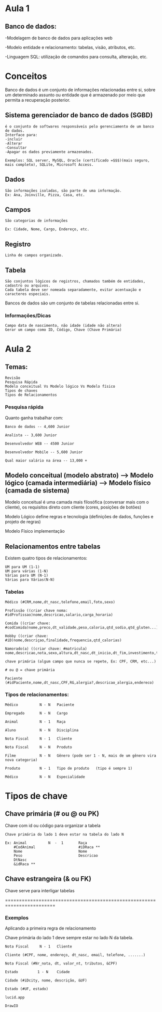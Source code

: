 # Aula 1

## Banco de dados:

-Modelagem de banco de dados para aplicações web

-Modelo entidade e relacionamento: tabelas, visão, atributos, etc.

-Linguagem SQL: utilização de comandos para consulta, alteração, etc.

# Conceitos
Banco de dados é um conjunto de informações relacionadas entre si, sobre um determinado assunto ou entidade que é armazenado por meio que permita a recuperação posterior.

## Sistema gerenciador de banco de dados (SGBD) 

````
é o conjunto de softwares responsáveis pelo gerenciamento de um banco de dados.
Interface para:
-incluir
-Alterar
-Consultar
-Apagar os dados previamente armazenados.
 
Exemplos: SQL server, MySQL, Oracle (certificado =$$$)(mais seguro, mais completo), SQLite, Microsoft Access.
````

## Dados
````
São informações isoladas, são parte de uma informação.
Ex: Ana, Joinville, Pizza, Casa, etc.
````

## Campos
````
São categorias de informações

Ex: Cidade, Nome, Cargo, Endereço, etc.
````
## Registro
````
Linha de campos organizado.
````

## Tabela

````
São conjuntos lógicos de registros, chamados também de entidades, cadastro ou arquivos. 
Cada tabela deve ser nomeada separadamente, evitar acentuação e caracteres especiais.
````
Bancos de dados são um conjunto de tabelas relacionadas entre si.


### Informações/Dicas
````
Campo data de nascimento, não idade (idade não altera)
Gerar um campo como ID, Código, Chave (Chave Primária)

````

# Aula 2

## Temas:

    Revisão
    Pesquisa Rápida
    Modelo conceitual Vs Modelo lógico Vs Modelo físico
    Tipos de chaves
    Tipos de Relacionamentos
### Pesquisa rápida

Quanto ganha trabalhar com:

    Banco de dados -- 4,600 Junior

    Analista -- 3,600 Junior

    Desenvolvedor WEB -- 4500 Junior

    Desenvolvedor Mobile -- 5,600 Junior

    Qual maior salário na área -- 13,000 +

## Modelo conceitual (modelo abstrato) --> Modelo lógico (camada intermediária) --> Modelo físico (camada de sistema)

Modelo conceitual é uma camada mais filosófica (conversar mais com o cliente), os requisitos direto com cliente (cores, posições de botões)

Modelo Lógico define regras e tecnologia (definições de dados, funções e projeto de regras)

Modelo Físico implementação

## Relacionamentos entre tabelas

Existem quatro tipos de relacionamentos:

    UM para UM (1-1)
    UM para várias (1-N)
    Várias para UM (N-1)
    Várias para Várias(N-N)


### Tabelas
````
Médico (#CRM,nome,dt_nasc,telefone,email,foto,sexo)

Profissão ((criar chave noma: #idProfissao)nome,descricao,salario,carga_horaria)

Comida ((criar chave: #codComida)nome,preco,dt_validade,peso,caloria,qtd_sodio,qtd_gluten...)

Hobby ((criar chave: #iD)nome,descriçao,finalidade,frequencia,qtd_calorias)

Namorado(a) ((criar chave: #matricula) nome,descricao,nota,sexo,altura,dt_nasc,dt_inicio,dt_fim,investimento,telemovel)

chave primária (algum campo que nunca se repete, Ex: CPF, CRM, etc...)

# ou @ = chave primária

Paciente (#idPaciente,nome,dt_nasc,CPF,RG,alergia?,descricao_alergia,endereco)
````

### Tipos de relacionamentos:

````
Médico   	    N - N   Paciente

Empregado   	N - N   Cargo

Animal   	    N - 1   Raça

Aluno    	    N - N   Disciplina

Nota Fiscal  	N - 1  	Cliente

Nota Fiscal 	N - N 	Produto

Filme  		    N - N   Gênero (pode ser 1 - N, mais de um gênero vira nova categoria)

Produto    	    N - 1   Tipo de produto   (tipo é sempre 1)

Médico    	    N - N   Especialidade
````

# Tipos de chave

## Chave primária (# ou @ ou PK)

Chave com id ou código para organizar a tabela

    Chave primária do lado 1 deve estar na tabela do lado N
````    
Ex: Animal          N  -  1       Raça
    #CodAnimal                    #iDRaca **
    Nome                          Nome
    Peso                          Descricao
    DtNasc
    &idRaca **
````
## Chave estrangeira (& ou FK) 

Chave serve para interligar tabelas


========================================================================


### Exemplos


Aplicando a primeira regra de relacionamento

Chave primária do lado 1 deve sempre estar no lado N da tabela.

````
Nota Fiscal  	N - 1  	Cliente

Cliente (#CPF, nome, endereço, dt_nasc, email, telefone, .......)

Nota Fiscal (#Nr_nota, dt, valor_nt, tributos, &CPF)
`````

````
Estado         1 - N    Cidade

Cidade (#iDcity, nome, descrição, &UF)

Estado (#UF, estado)
````
````
lucid.app

DrawIO
````

